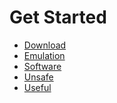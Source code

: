 # Get Started 
<ul>
<li><a href="/wiki/download">Download</a></li>
<li><a href="/wiki/emulation">Emulation</a></li>
<li><a href="/wiki/software">Software</a></li>
<li><a href="/wiki/unsafe">Unsafe</a></li>
<li><a href="/wiki/useful">Useful</a></li>
</ul>